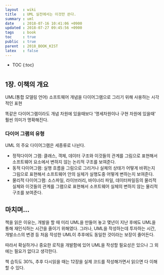 ```yaml
---
layout  : wiki
title   : UML 실전에서는 이것만 쓴다. 
summary : uml
date    : 2018-07-16 10:41:06 +0900
updated : 2018-07-27 09:45:56 +0900
tags    : book
toc     : true
public  : true
parent  : 2018_BOOK_KIST
latex   : false
---
```

* TOC
{:toc}

# 
## 1장. 이책의 개요
UML(통합 모델링 언어) 소프트웨어 개념을 다이어그램으로 그리기 위해 사용하는 시각적인 표현

똑같은 다이어그램이라도 개념 차원에 있을때보다 '명세차원이나 구현 차원에 있을때' 훨씬 의미가 명확해진다.

### 다이어 그램의 유형
UML 의 주요 다이어그램은 세종류로 나뉜다.
- 정적다이어 그램: 클래스, 객체, 데이터 구조와 이것들의 관계를 그림으로 표현해서 소프트웨어 요소에서 변하지 않는 논리적 구조를 보여준다.
- 동적 다이어그램: 실행 흐름을 그림으로 그리거나 실체의 상태가 어떻게 바뀌는지 그림으로 표현해서 소프트웨어 안의 실체가 실행도중 어떻게 변하는지 보여준다.
- 물리적 다이어그램: 소스파일, 라이브러리, 바이너리 파일, 데이터파일등의 물리적 실체와 이것들의 관계를 그램으로 표현해서 소프트웨어 실체의 변하지 않는 물리적 구조를 보여준다.


## 마치며...
책을 읽은 이유는, 개발을 할 때 미리 UML을 만들어 놓고 몇년이 지난 후에도 UML을 통해 재인식하는 시간을 줄이기 위해였다.
그러나, UML을 작성하는데 투자하는 시간, 개발소스의 변경 등 처음 작성한 UML이 추후에도 동일한 것이라는 보장이 줄어든다.

따라서 확실하거나 중요한 로직을 개발함에 있어 UML을 작성할 필요성은 있으나 그 외에는 필요가 없다고 생각한다.

책 습득도 30%, 
추후 다시읽을 때는 12장을 실제 코드를 작성해가면서 읽으면 다 이해할 수 있다.
